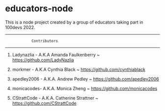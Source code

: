 # educators-node
This is a node project created by a group of educators taking part in 100devs 2022.


------------------------------------------

                Contributors

------------------------------------------

1. Ladynazlia - A.K.A Amanda Faulkenberry
    ~ https://github.com/LadyNazlia
    
2. morkmer - A.K.A Cynthia Black
    ~ https://github.com/cynthiablack
    
3. apedley2006 - A.K.A. Andrew Pedley
    ~ https://github.com/apedley2006
    
4. monicacodes- A.K.A. Monica Zheng 
    ~ https://github.com/monicacodes

5. CStrattCode - A.K.A. Catherine Strattner
    ~ https://github.com/CStrattCode
